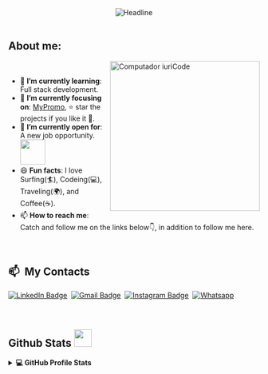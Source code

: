<div align=center>
        <img src="https://readme-typing-svg.herokuapp.com?color=%236FDA44&size=32&center=true&vCenter=true&width=600&height=50&lines=Olá,+seja+bem-vindo(a)!+%F0%9F%91%8B;Meu+nome+é+Giulianno+Ramos+%F0%9F%8D%B7+%F0%9F%97%BF;%F0%9F%8E%93+Entra21+-+Csharp+turma+2022+%F0%9F%8E%93" alt="Headline" />
    </div>

</div>

<br>

  **<h2>About me:</h2>**
  <div align=left>
  <img src="https://user-images.githubusercontent.com/104398159/192694431-d512324b-8ff4-4ee1-9187-b71689c5dde4.PNG" min-width="350px" max-width="350px" width="300px" align="right" alt="Computador iuriCode">
        <br>        
        <ul>        
            <li>🌱 <b>I’m currently learning</b>: Full stack development.</li>
            <li>🎯 <b>I’m currently focusing on</b>: <a href="https://github.com/MyPromo21/MyPromo21_Api">MyPromo</a>, ⭐️ star the projects if you like it 🤩.</li>
            <li>🤔 <b>I’m currently open for</b>: A new job opportunity.<img src='https://raw.githubusercontent.com/ShahriarShafin/ShahriarShafin/main/Assets/handshake.gif' width="50px"></li>
            <li>😄 <b>Fun facts</b>: I love Surfing(🏄), Codeing(💻), Traveling(🌍), and Coffee(☕).</li>
            <li>📫 <b>How to reach me</b>: Catch and follow me on the links below👇, in addition to follow me here.</li>
        </ul>
    </div>
  
  <br>
  
  <div>

  ## 📫 &nbsp;My Contacts
  
  [![LinkedIn Badge](https://img.shields.io/badge/-Giulianno_Ramos-blue?style=flat-square&logo=Linkedin&logoColor=white&link=https://www.linkedin.com/in/giulianno-ramos/)](https://www.linkedin.com/in/giulianno-ramos-22a66313a/)&nbsp;
  [![Gmail Badge](https://img.shields.io/badge/-giuleramos@gmail.com-red?style=flat-square&logo=Gmail&logoColor=white)](mailto:giuleramos@gmail.com)&nbsp;
  [![Instagram Badge](https://img.shields.io/badge/-giulianno_ramos-EB2A08?style=flat-square&logo=Instagram&logoColor=white)](https://www.instagram.com/giulianno_ramos/)&nbsp;
  <a href="https://wa.me/047997275160"><img src="https://img.shields.io/badge/whatsapp-%2325D366.svg?style=plastic&logo=whatsapp&logoColor=white" alt="Whatsapp"/></a>

</div>

<br>

## Github Stats <img src = "https://i.pinimg.com/originals/65/c4/f4/65c4f452571be1261e9c623f7da488ac.gif" width = 35px>


<details> 
  <summary><b>💻 GitHub Profile Stats</b></summary>
  <br/>
  <div align=center>
        <h1>Atividade de Contribuição</h1>
        <img src="https://github-readme-stats.vercel.app/api?username=giuliannoramos&title_color=6FDA44&text_color=FFFFFF&show_icons=true&icon_color=6FDA44&include_all_commits=true&count_private=true&theme=dark" alt="GitHub Stats" height="150" />
        <!--
        <img src="https://github-readme-stats.vercel.app/api/top-langs?username=giuliannoramos&layout=compact&title_color=6FDA44&text_color=FFFFFF&theme=dark" alt="GitHub Most Used Languages" height="150" />
        <br>
        -->
        <img src="https://github-readme-streak-stats.herokuapp.com/?user=giuliannoramos&theme=dark&date_format=j%20M%5B%20Y%5D&currStreakLabel=6FDA44&fire=6FDA44&ring=6FDA44" alt="GitHub Streak Stats" height="150" />        
        <br>
        <img height="160em" src="https://github-readme-stats.vercel.app/api/top-langs/?username=giuliannoramos&layout=compact&langs_count=7&theme=dark"/>
        <br>        
    </div>
  
  <!-- TECNOLOGIAS -->
<div align="center">

![Postman](https://img.shields.io/badge/-Postman-black?style=flat-square&logo=postman)
![Git](https://img.shields.io/badge/-Git-black?style=flat-square&logo=git)
![GitHub](https://img.shields.io/badge/-GitHub-181717?style=flat-square&logo=github)
![.Net](https://img.shields.io/badge/-.Net-black?style=flat-square&logo=.net)
![MicrosoftSqlServer](https://img.shields.io/badge/-MicrosoftSqlServer-black?style=flat-square&logo=microsoftsqlserver)

</div>

<br>   

  <div align="center">
  <b style = {font-weight: 600}>Visitors Count</b>
  
  <p align="center"><img align="center" src="https://profile-counter.glitch.me/{giuliannoramos}/count.svg" /></p>
  <br>
